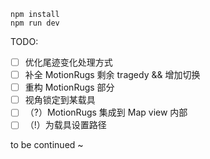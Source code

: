 ```
npm install
npm run dev
```

TODO:

-   [ ] 优化尾迹变化处理方式
-   [ ] 补全 MotionRugs 剩余 tragedy && 增加切换
-   [ ] 重构 MotionRugs 部分
-   [ ] 视角锁定到某载具
-   [ ] （?）MotionRugs 集成到 Map view 内部
-   [ ] （!）为载具设置路径

to be continued ~
